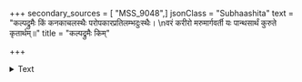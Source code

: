 +++
secondary_sources = [ "MSS_9048",]
jsonClass = "Subhaashita"
text = "कल्पद्रुमैः किं कनकाचलस्थैः परोपकारप्रतिलम्भदुःस्थैः।  \nवरं करीरो मरुमार्गवर्ती यः पान्थसार्थं कुरुते कृतार्थम्॥"
title = "कल्पद्रुमैः किम्"

+++

<details><summary>Text</summary>

कल्पद्रुमैः किं कनकाचलस्थैः परोपकारप्रतिलम्भदुःस्थैः।  
वरं करीरो मरुमार्गवर्ती यः पान्थसार्थं कुरुते कृतार्थम्॥
</details>
